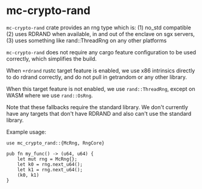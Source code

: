 mc-crypto-rand
======

`mc-crypto-rand` crate provides an rng type which is:
(1) no_std compatible
(2) uses RDRAND when available, in and out of the enclave on sgx servers,
(3) uses something like rand::ThreadRng on any other platforms

`mc-crypto-rand` does not require any cargo feature configuration to be used correctly,
which simplifies the build.

When `+rdrand` rustc target feature is enabled, we use x86 intrinsics directly to
do rdrand correctly, and do not pull in getrandom or any other library.

When this target feature is not enabled, we use `rand::ThreadRng`, except on WASM where
we use `rand::OsRng`.

Note that these fallbacks require the standard library. We don't currently
have any targets that don't have RDRAND and also can't use the standard library.

Example usage:

```
use mc_crypto_rand::{McRng, RngCore}

pub fn my_func() -> (u64, u64) {
    let mut rng = McRng{};
    let k0 = rng.next_u64();
    let k1 = rng.next_u64();
    (k0, k1)
}
```
